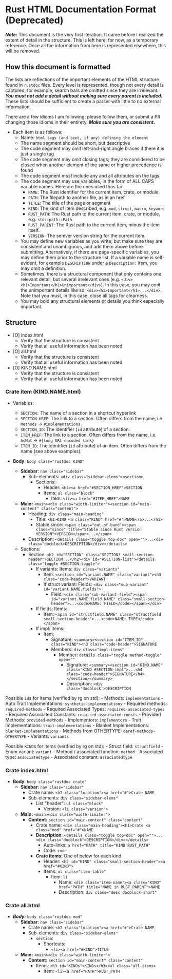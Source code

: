 # Rust HTML Documentation Format (Deprecated)

***Note:*** This document is the very first iteration. It came before I realized the extent of detail in the structure. This is left here, for now, as a temporary reference. Once all the information from here is represented elsewhere, this will be removed.

## How this document is formatted

The lists are reflections of the important elements of the HTML structure found in `rustdoc` files. Every level is represented, though not every detail is captured; for example, search bars are omitted since they are irrelevant. ***You must not add a detail without making sure every parent is included.*** These lists should be sufficient to create a parser with little to no external information.

There are a few idioms I am following; please follow them, or submit a PR changing those idioms in their entirety. ***Make sure you are consistent.***

- Each item is as follows:
    - Name: `html tags (and text, if any) defining the element`
    - The name segment should be short, but descriptive
    - The code segment may omit left-and-right angle braces if there it is just a single tag
    - The code segment may omit closing tags; they are considered to be closed when another element of the same or higher precedence is found
    - The code segment *must* include any and all attributes on the tags
    - The code segment may use variables, in the form of ALL CAPS variable names. Here are the ones used thus far:
        - `NAME`: The Rust identifier for the current item, crate, or module
        - `PATH`: The filepath to another file, as in an href
        - `TITLE`: The title of the page or segment
        - `KIND`: The kind of item described, e.g. `mod`, `struct`, `macro`, `keyword`
        - `RUST_PATH`: The Rust path to the current item, crate, or module, e.g. `std::path::Path`
        - `RUST_PARENT`: The Rust path to the current item, minus the item itself.
        - `VERSION`: The semver version string for the current item.
    - You may define new variables as you write; but make sure they are consistent and unambiguous, and add them above before submitting. Alternatively, if there are page-specific variables, you may define them prior to the structure list. If a variable name is self-evident, for example `DESCRIPTION` under a `Description:` item, you may omit a definition.
    - Sometimes, there is a structural component that only contains one relevant detail, but several irrelevant ones (e.g. `<div><h1>Important</h1>Unimportant</div>`). In this case, you may omit the unimportant details like so: `<div><h1>Important</h1>...</div>`. Note that you must, in this case, close all tags for clearness.
    - You may bold any structural elements or details you think especially important.

## Structure

- [O] index.html
    - Verify that the structure is consistent
    - Verify that all useful information has been noted
- [O] all.html
    - Verify that the structure is consistent
    - Verify that all useful information has been noted
- [O] KIND.NAME.html
    - Verify that the structure is consistent
    - Verify that all useful information has been noted

### Crate item (KIND.NAME.html)

- Variables:
    - `SECTION:` The name of a section in a shortcut hyperlink
    - `SECTION_HREF`: The link to a section. Often differs from the name, i.e. `Methods` -> `#implementations`
    - `SECTION_ID`: The identifier (`id` attribute) of a section.
    - `ITEM_HREF`: The link to a section. Often differs from the name, i.e. `AsMut` -> `#{long URL-encoded link}`
    - `ITEM_ID`: The identifier (`id` attribute) of an item. Often differs from the name (see above examples).

- **Body**: `body class="rustdoc KIND"`
    - **Sidebar**: `nav class="sidebar"`
        - Sub-elements: `<div class="sidebar-elems"><section>`
            - Sections:
                - Header: `<h3><a href="#SECTION_HREF">SECTION`
                - Items: `ul class="block"`
                    - Item: `<li><a href="#ITEM_HREF">NAME`
    - **Main:** `<main><div class="width-limiter"><section id="main-content" class="content">`
        - Heading: `div class="main-heading"`
            - Title: `<h1>KIND <a class="KIND" href="#">NAME</a>...</h1>`
            - Stable since: `<span class="out-of-band"><span class="since" title="Stable since Rust version VERSION">VERSION</span>...</span>`
        - Description: `<details class="toggle top-doc" open="">...<div class="docblock>DESCRIPTION</div></details>`
    - Sections:
        - Section: `<h2 id="SECTION" class="SECTION? small-section-header">SECTION...</h2><div id="#SECTION-list"><details class="toggle #SECTION-toggle">`
            - If variants: Items: `div class="variants"`
                - Item: `<section id="variant.NAME" class="variant"><h3 class="code-header">VARIANT`
                - If struct variant: Fields: `<div class="sub-variant" id="variant.NAME.fields">`
                    - Field: `<div class="sub-variant-field"><span id="variant.NAME.field.NAME" class="small-section-header">...<code>NAME: FIELD</code></span></div>`
            - If fields: Items:
                - Item: `<span id="structfield.NAME" class="structfield small-section-header">...<code>NAME: TYPE</code></span>`
            - If impl: Items:
                - Item:
                    - Signature: `<summary><section id="ITEM_ID" class="KIND"><h3 class="code-header">SIGNATURE`
                    - Members: `div class="impl-items"`
                        - Member: `details class="toggle method-toggle" open=""`
                            - Signature: `<summary><section id="KIND.NAME" class="KIND #SECTION-impl">...<h4 class="code-header">SIGNATURE</h4></section></summary>`
                            - Description: `<div class='docblock'>DESCRIPTION`

Possible `id`s for items (verified by rg on std):
    - Methods: `implementations`
    - Auto Trait Implementations: `synthetic-implementations`
    - Required methods: `required-methods`
    - Required Associated Types: `required-associated-types`
    - Required Associated Constants: `required-associated-consts`
    - Provided Methods: `provided-methods`
    - Implementors: `implementors`
    - Trait Implementations: `trait-implementations`
    - Blanket Implementations: `blanket-implementations`
    - Methods from OTHERTYPE: `deref-methods-OTHERTYPE`
    - Variants: `variants`

Possible `KIND`s for items (verified by rg on std):
    - Struct field: `structfield`
    - Enum variant: `variant`
    - Method / associated function: `method`
    - Associated type: `associatedtype`
    - Associated constant: `associatedtype`

### Crate index.html

- **Body**: `body class="rustdoc crate"`
    - **Sidebar**: `nav class="sidebar"`
        - Crate name: `<h2 class="location"><a href="#">Crate NAME`
        - Sub-elements: `div class="sidebar-elems"`
            - List "header": `ul class="block"`
                - Version: `<li class="version">`
    - **Main:** `<main><div class="width-limiter">`
        - **Content:** `section id="main-content" class="content"`
            - Crate name: `<div class="main-heading"><h1>Crate <a class="mod" href="#">NAME`
            - **Description:** `<details class="toggle top-doc" open="">...<div class="docblock">DESCRIPTION</div></details>`
                - Auto-links: `a href="PATH" title="KIND RUST_PATH"`
                - Code: `code`
            - **Crate items:** One of below for each kind
                - Header: `<h2 id="KIND" class="small-section-header"><a href="#KIND">`
                - Items: `ul class="item-table"`
                    - Item: `li`
                        - Name: `<div class="item-name"><a class="KIND" href="PATH" title="NAME in RUST_PARENT">NAME`
                        - Description: `div class="desc docblock-short"`

### Crate all.html

- ***Body:*** `body class="rustdoc mod"`
    - **Sidebar**: `nav class="sidebar"`
        - Crate name: `<h2 class="location"><a href="#">Crate NAME`
        - Sub-elements: `div class="sidebar-elems"`
            - `section`:
                - Shortcuts:
                    - `<li><a href="#KIND">TITLE`
    - **Main:** `<main><div class="width-limiter">`
        - **Content:** `section id="main-content" class="content"`
            - Items: `<h3 id="KINDs">KINDs</h3><ul class="all-items>`
                - Item: `<li><a href="PATH">RUST_PATH`


